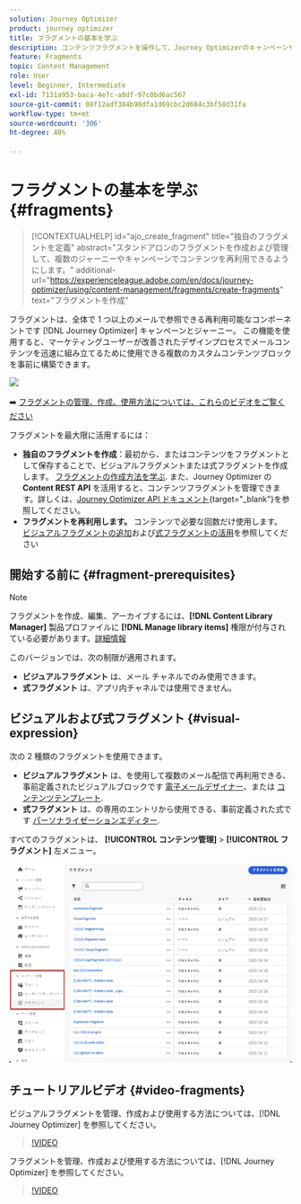```yaml
---
solution: Journey Optimizer
product: journey optimizer
title: フラグメントの基本を学ぶ
description: コンテンツフラグメントを操作して、Journey Optimizerのキャンペーンやジャーニーでコンテンツを再利用する方法を説明します
feature: Fragments
topic: Content Management
role: User
level: Beginner, Intermediate
exl-id: 7131a953-baca-4e7c-a8df-97c0bd6ac567
source-git-commit: 08f12adf384b98dfa1d69cbc2d684c3bf58d31fa
workflow-type: tm+mt
source-wordcount: '306'
ht-degree: 48%

---
```


# フラグメントの基本を学ぶ {#fragments}

>[!CONTEXTUALHELP]
>id="ajo_create_fragment"
>title="独自のフラグメントを定義"
>abstract="スタンドアロンのフラグメントを作成および管理して、複数のジャーニーやキャンペーンでコンテンツを再利用できるようにします。"
>additional-url="https://experienceleague.adobe.com/en/docs/journey-optimizer/using/content-management/fragments/create-fragments" text="フラグメントを作成"

フラグメントは、全体で 1 つ以上のメールで参照できる再利用可能なコンポーネントです [!DNL Journey Optimizer] キャンペーンとジャーニー。 この機能を使用すると、マーケティングユーザーが改善されたデザインプロセスでメールコンテンツを迅速に組み立てるために使用できる複数のカスタムコンテンツブロックを事前に構築できます。

![](../rn/assets/do-not-localize/fragments.gif)

➡️ [フラグメントの管理、作成、使用方法については、これらのビデオをご覧ください](#video-fragments)

フラグメントを最大限に活用するには：

* **独自のフラグメントを作成**：最初から、またはコンテンツをフラグメントとして保存することで、ビジュアルフラグメントまたは式フラグメントを作成します。 [フラグメントの作成方法を学ぶ](#create-fragments). また、Journey Optimizer の **Content REST API** を活用すると、コンテンツフラグメントを管理できます。詳しくは、[Journey Optimizer API ドキュメント](https://developer.adobe.com/journey-optimizer-apis/references/content/){target="_blank"}を参照してください。
* **フラグメントを再利用します。** コンテンツで必要な回数だけ使用します。 [ビジュアルフラグメントの追加](../email/use-visual-fragments.md)および[式フラグメントの活用](../personalization/use-expression-fragments.md)を参照してください

## 開始する前に {#fragment-prerequisites}

>[!NOTE]
>
>フラグメントを作成、編集、アーカイブするには、**[!DNL Content Library Manager]** 製品プロファイルに **[!DNL Manage library items]** 権限が付与されている必要があります。[詳細情報](../administration/ootb-product-profiles.md#content-library-manager)

このバージョンでは、次の制限が適用されます。

* **ビジュアルフラグメント** は、メール チャネルでのみ使用できます。
* **式フラグメント** は、アプリ内チャネルでは使用できません。

## ビジュアルおよび式フラグメント {#visual-expression}

次の 2 種類のフラグメントを使用できます。

* **ビジュアルフラグメント** は、を使用して複数のメール配信で再利用できる、事前定義されたビジュアルブロックです [電子メールデザイナー](../email/get-started-email-design.md)、または [コンテンツテンプレート](../email/use-email-templates.md).
* **式フラグメント** は、の専用のエントリから使用できる、事前定義された式です [パーソナライゼーションエディター](../personalization/personalization-build-expressions.md).


すべてのフラグメントは、 **[!UICONTROL コンテンツ管理]** > **[!UICONTROL フラグメント]**  左メニュー。

![](assets/fragment-list.png)

## チュートリアルビデオ {#video-fragments}

ビジュアルフラグメントを管理、作成および使用する方法については、[!DNL Journey Optimizer] を参照してください。

>[!VIDEO](https://video.tv.adobe.com/v/3419932/?quality=12)

フラグメントを管理、作成および使用する方法については、[!DNL Journey Optimizer] を参照してください。

>[!VIDEO](https://video.tv.adobe.com/v/3424587/?quality=12)
